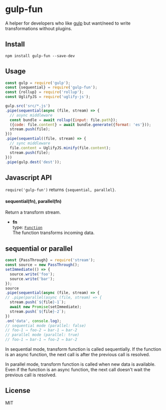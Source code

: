 # gulp-fun

A helper for developers who like [gulp](https://www.npmjs.com/package/gulp) but want/need to write transformations without plugins.

## Install

```
npm install gulp-fun --save-dev
```

## Usage

```javascript
const gulp = require('gulp');
const {sequential} = require('gulp-fun');
const {rollup} = require('rollup');
const UglifyJS = require('uglify-js');

gulp.src('src/*.js')
.pipe(sequential(async (file, stream) => {
  // async middleware
  const bundle = await rollup({input: file.path});
  ({code: file.content} = await bundle.generate({format: 'es'}));
  stream.push(file);
}))
.pipe(sequential((file, stream) => {
  // sync middleware
  file.content = UglifyJS.minify(file.content);
  stream.push(file);
}))
.pipe(gulp.dest('dest'));
```

## Javascript API

`require('gulp-fun')` returns `{sequential, parallel}`.

#### sequential(fn), parallel(fn)

Return a transform stream.

- **fn**<br>
  type: [`Function`](https://developer.mozilla.org/docs/Web/JavaScript/Reference/Global_Objects/Function)<br>
  The function transforms incoming data.

## sequential or parallel

```javascript
const {PassThrough} = require('stream');
const source = new PassThrough();
setImmediate(() => {
  source.write('foo');
  source.write('bar');
});
source
.pipe(sequential(async (file, stream) => {
// .pipe(parallel(async (file, stream) => {
  stream.push(`${file}-1`);
  await new Promise(setImmediate);
  stream.push(`${file}-2`);
})
.on('data', console.log);
// sequential mode (parallel: false)
// foo-1 → foo-2 → bar-1 → bar-2
// parallel mode (parallel: true)
// foo-1 → bar-1 → foo-2 → bar-2
```

In sequential mode, transform function is called sequentially.
If the function is an async function,
the next call is after the previous call is resolved.

In parallel mode, transform function is called when new data is available.
Even if the function is an async function,
the next call doesn't wait the previous call is resolved.

## License

MIT
